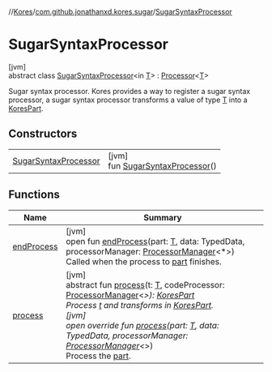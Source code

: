 //[Kores](../../../index.md)/[com.github.jonathanxd.kores.sugar](../index.md)/[SugarSyntaxProcessor](index.md)

# SugarSyntaxProcessor

[jvm]\
abstract class [SugarSyntaxProcessor](index.md)<in [T](index.md)> : [Processor](../../com.github.jonathanxd.kores.processor/-processor/index.md)<[T](index.md)> 

Sugar syntax processor. Kores provides a way to register a sugar syntax processor, a sugar syntax processor transforms a value of type [T](index.md) into a [KoresPart](../../com.github.jonathanxd.kores/-kores-part/index.md).

## Constructors

| | |
|---|---|
| [SugarSyntaxProcessor](-sugar-syntax-processor.md) | [jvm]<br>fun [SugarSyntaxProcessor](-sugar-syntax-processor.md)() |

## Functions

| Name | Summary |
|---|---|
| [endProcess](../../com.github.jonathanxd.kores.processor/-processor/end-process.md) | [jvm]<br>open fun [endProcess](../../com.github.jonathanxd.kores.processor/-processor/end-process.md)(part: [T](index.md), data: TypedData, processorManager: [ProcessorManager](../../com.github.jonathanxd.kores.processor/-processor-manager/index.md)<*>)<br>Called when the process to [part](../../com.github.jonathanxd.kores.processor/-processor/end-process.md) finishes. |
| [process](process.md) | [jvm]<br>abstract fun [process](process.md)(t: [T](index.md), codeProcessor: [ProcessorManager](../../com.github.jonathanxd.kores.processor/-processor-manager/index.md)<*>): [KoresPart](../../com.github.jonathanxd.kores/-kores-part/index.md)<br>Process [t](process.md) and transforms in [KoresPart](../../com.github.jonathanxd.kores/-kores-part/index.md).<br>[jvm]<br>open override fun [process](process.md)(part: [T](index.md), data: TypedData, processorManager: [ProcessorManager](../../com.github.jonathanxd.kores.processor/-processor-manager/index.md)<*>)<br>Process the [part](process.md). |

